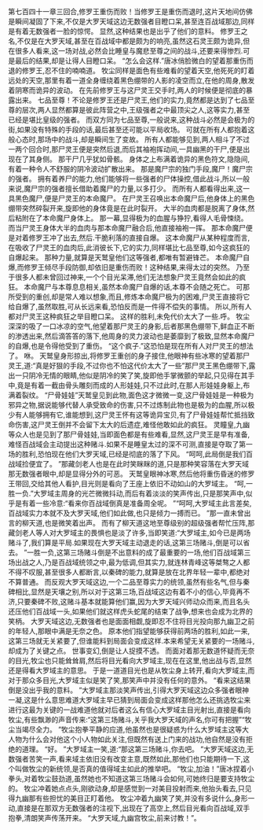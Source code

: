 第七百四十一章三回合,修罗王重伤而败！当修罗王是重伤而退时,这片天地间仿佛是瞬间凝固了下来,不仅是大罗天域这边无数强者目瞪口呆,甚至连百战域那边,同样是有着无数强者一脸的惊愕。
显然,这种结果也是出乎了他们的意料。
修罗王之名,不仅是在大罗天域,甚至在百战域中都是颇为的响亮,虽然这石灵王颇为诡异,但在很多人看来,这一场对战,必然会比睡皇与魔悲至尊之间的战斗,还要来得惨烈.可是最后的结果,却是让得人目瞪口呆。
“怎么会这样.”唐冰俏脸微白的望着那重伤而退的修罗王,忍不住的喃喃道。
牧尘同样是面色有些难看的望着天空,他死死的盯着远处的天空,那里有着一道全身缠绕着黑色绷带的人影的凌空而立,在他的周身,散发着阴寒而诡异的波动。
在先前修罗王与这尸灵王交手时,两人的时候便是彻底的暴露出来。
七品至尊！不论是修罗王还是尸灵王,他们的实力,竟然都是达到了七品至尊的层次,两人显然都算是彼此阵营之中,王级强者之中最顶尖之人,这等实力,甚至已经是堪比皇级的强者。
而双方同为七品至尊,一般说来,这种战斗必然是会极为的街,如果没有特殊的手段的话,最后甚至还可能以平局收场。
可就在所有人都抱着这般心态时,那场中的战斗,却是瞬间生了变故。
所有人都能够见到,两人相斗了不过一两个回合时,那尸灵王便是突然后退,而后其袖袍挥动间,一具幽黑的干尸,便是出现在了其身侧。
那干尸几乎犹如骨骸。
身体之上布满着诡异的黑色符文,隐隐间,有着一种令人不舒服的阴冷波动扩散出来。
那是魔尸宗的独门手段,魔尸！魔尸宗的强者。
拥有着养尸的能力,他们能够将一些强者的尸体操控,借此战斗,所以一般来说,魔尸宗的强者擅长借助着魔尸的力量,以多打少。
而所有人都看得出来,这一具黑色魔尸,便是尸灵王的本命魔尸。
在尸灵王召唤出本命魔尸后,他身体上的黑色绷带突然碎裂开来,旋即他的身体竟是在此时裂开。
大半的血肉都是脱离了身体,然后粘附在了本命魔尸身体上。
那一幕,显得极为的血腥与狰狞,看得人毛骨悚绕。
而当尸灵王身体大半的血肉与那本命魔尸融合后,他直接袖袍一挥。
那本命魔尸便是对着修罗王冲了出去,然后.干脆利落的直接自爆。
这本命魔尸从某种程度而言,在吸收了尸灵王的血肉后,此消彼长下,它的实力,同样堪比七品至尊,如今这疯狂的自爆起来。
那种力量,就算是天鹫皇他们这等强者,都唯有暂避锋芒。
本命魔尸自爆,而修罗王倾尽手段防御,却依旧是重伤而败！这种结果,来得太过的突然。
乃至于很多人都未曾回过神来,一个个目光呆滞,他们无法想象尸灵王竟然会如此的疯狂。
本命魔尸与本尊息息相关,虽然本命魔尸自爆的话,本尊不会随之死亡。
可那所受到的重创,却是常人难以想象,而且,修炼本命魔尸极为的困难,尸灵王直接将它给自爆了,虽然取胜,可从长远来看,恐怕反而是一件得不偿失的事情。
所以,所有人都对尸灵王这种疯狂之举目瞪口呆。
这样的胜利,未免代价太大了一些.呼。
牧尘深深的吸了一口冰凉的空气,他望着那尸灵王的身影,后者那黑色绷带下,鲜血正不断的渗透出来,然后滴答答的落下,他周身的灵力波动也是萎靡到了极致,显然本命魔尸的自爆,也是令得他受到了重伤。
“这个疯子.”这恐怕是现在所有人对尸灵王的想法了。
咻。
天鹫皇身形掠出,将修罗王重创的身子接住,他眼神有些冰寒的望着那尸灵王,道:“真是好狠的手段,不过你也不怕这代价太大了一些”那尸灵王黑色绷带下,露出一只阴冷无情的眼睛,他似是阴冷的笑了笑,旋即他手掌微颤的举起,只见得在其手中,竟是有着一截由骨头雕刻而成的人形娃娃,只不过此时,在那人形娃娃身躯上,布满着裂纹。
“尸骨娃娃”天鹫皇见到此物,面色这才微微一变,这尸骨娃娃是一种极为邪异之物,据说能够代替人承受致命的伤害,只不过炼制此物也是极为的血腥,所以极少有人能够拥有它,谁能想到,这尸灵王怀有这等诡异宝贝,有了尸骨娃娃帮忙抵挡致命伤害,这尸灵王倒并不会留下太大的后遗症,难怪他敢如此的疯狂。
灵瞳皇,九幽等众人也是见到了那尸骨娃娃,当即面色都是有些难看,显然,这尸灵王是早有准备,难怪百战域会主动提出这种赌斗.如果不是睡皇太过的深不可测,直接是夺取了第一场的胜利,恐怕现在他们大罗天域,已经是彻底的落了下风。
“呵呵,此局倒是我们百战域捡便宜了。
”那藏剑老人也是在此时笑眯眯的道,只是那种笑容落在大罗天域那无数强者眼中,却是显得分外的可恶。
天鹫皇眼神冰寒,然后他将重伤昏迷的修罗王带回,交给其他人看护,目光则是看向了王座上依旧不动如山的大罗域主。
“呵,一胜一负.”大罗域主周身的光芒微微抖动,而后有着淡淡的笑声传出,只是那笑声中,似乎是有着一些冷意:“看来你百战域倒真是准备周全呢。
”“呵呵,大罗域主此言差矣,百战域实力本就不及大罗天域,他们如此做,也只是倾力一搏而已。
”那一直未曾出言的柳天道,也是微笑着出声。
而有了柳天道这地至尊级别的超级强者帮忙压阵,那藏剑老人等人对大罗域主的畏惧也是淡了许多,当即笑道:“大罗域主,如今已是两场赌斗了,我们算是平局.如果现在大罗天域主动退走的话,这第三场赌斗,倒是可以省去。
”一胜一负,这第三场赌斗倒是不出意料的成了最重要的一场,他们百战域第三场出战之人,乃是百战域统领之中,最为低调,但其实力,就连林青峰这等桀骜之人都不得不叹服,甚至很多人都断言,以秦碑的能力,就算是放在北界年轻一辈中,都绝对不算普通。
而反观大罗天域这边,一个二品至尊实力的统领,虽然有些名气,但与秦碑相比,显然是天壤之别,所以对于这第三场,百战域这边有着不小的信心,毕竟再不济,只要秦碑不败,这赌斗基本就能算他们赢,因为大罗天域兴师动众而来,而且名头还压他们百战域一头,如果他们就这样虎头蛇尾的结束了战争,想来也会成为北界的笑柄。
大罗天域这边,无数强者也是面面相觑,旋即忍不住将目光投向那九幽卫之前的年轻人,那眼中满是无奈之色。
原本他们指望能够获得前两场的胜利,如此一来,这第三场就无关紧要了,但谁能料到局面会变成这样.本来希望无关紧要的一场赌斗,却成为了关键之点。
世事变幻,倒是让人捉摸不透。
而面对着那无数道怀疑而无奈的目光,牧尘也只能耸耸肩,然后将目光看向大罗域主,现在在这里,他出战与否,显然还是得看大罗域主的意思。
于是一道道目光也是从牧尘身上转开,看向大罗域主,而对于那众多目光,大罗域主似是笑了笑,那笑声中并没有任何的意外。
“看来这结果倒是没出乎我的意料。
”大罗域主那淡笑声传出,引得大罗天域这边众多强者眼神一凝,这是什么意思难道大罗域主早已猜到局面会变成这样那他怎么还挑选牧尘来进行这最为关键的一战难道他就对后者这么有信心大罗域主目光射出,直接是看向牧尘,有些飘渺的声音传来:“这第三场赌斗,关乎我大罗天域的声名,你可有把握”“牧尘当竭尽全力。
”牧尘抱拳平静的应道,他虽然也是很疑惑为什么大罗域主这等大人物为什么会对他这个小人物如此关注,但既然有送上门来的战功,他自然是没有拒绝的道理。
“好。
”大罗域主一笑,道:“那这第三场赌斗,你去吧。
”大罗天域这边,无数强者苦笑一声,看来域主依旧没有改变主意,既然如此,那他们也只能期待一下,这个叫做牧尘的新统领,是否真的值得域主如此的推举吧。
“牧尘,加油！”唐冰捏着小拳头,对着牧尘鼓劲道,虽然她也不知道这第三场赌斗会如何,可她终归是要支持牧尘的。
牧尘冲着她点点头,刚欲动身,却是感觉到一对美目投射而来,他抬头看去,只见得九幽那有些担忧的美目正盯着他。
牧尘冲着九幽笑了笑,并没有多说什么,身形一动,直接是在那双方无数强者的注视下,出现在了高空上,然后目光看向百战域,双手抱拳,清朗笑声传荡开来。
“大罗天域,九幽宫牧尘,前来讨教！”。

